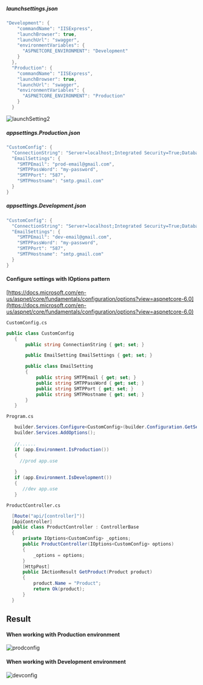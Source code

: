 ##### launchsettings.json

  ```cs  
  "Development": {
      "commandName": "IISExpress",
      "launchBrowser": true,
      "launchUrl": "swagger",
      "environmentVariables": {
        "ASPNETCORE_ENVIRONMENT": "Development"
      }
    },
    "Production": {
      "commandName": "IISExpress",
      "launchBrowser": true,
      "launchUrl": "swagger",
      "environmentVariables": {
        "ASPNETCORE_ENVIRONMENT": "Production" 
      }
    }
```

![launchSetting2](https://user-images.githubusercontent.com/25562982/163707421-22d91893-1930-4ce4-bb0f-eb0b34ddd7c8.png)

##### appsettings.Production.json

  ```cs 
  "CustomConfig": {
    "ConnectionString": "Server=localhost;Integrated Security=True;Database=Prod_DB;",
    "EmailSettings": {
      "SMTPEmail": "prod-email@gmail.com",
      "SMTPPassWord": "my-password",
      "SMTPPort": "587",
      "SMTPHostname": "smtp.gmail.com"
    }
  }
  ```
##### appsettings.Development.json

  ```cs 
 "CustomConfig": {
    "ConnectionString": "Server=localhost;Integrated Security=True;Database=Dev_DB;",
    "EmailSettings": {
      "SMTPEmail": "dev-email@gmail.com",
      "SMTPPassWord": "my-password",
      "SMTPPort": "587",
      "SMTPHostname": "smtp.gmail.com"
    }
  }
  ```
#### Configure settings with IOptions pattern 
[https://docs.microsoft.com/en-us/aspnet/core/fundamentals/configuration/options?view=aspnetcore-6.0](https://docs.microsoft.com/en-us/aspnet/core/fundamentals/configuration/options?view=aspnetcore-6.0)

`CustomConfig.cs` 
 ```cs 
public class CustomConfig
    {
        public string ConnectionString { get; set; }

        public EmailSetting EmailSettings { get; set; }

        public class EmailSetting
        {
            public string SMTPEmail { get; set; }
            public string SMTPPassWord { get; set; }
            public string SMTPPort { get; set; }
            public string SMTPHostname { get; set; }
        }
    }
  ```
`Program.cs` 
 ```cs 
	builder.Services.Configure<CustomConfig>(builder.Configuration.GetSection(nameof(CustomConfig)));
	builder.Services.AddOptions();
	
	//......
	if (app.Environment.IsProduction())
	{
 	  //prod app.use 
   
	}
	if (app.Environment.IsDevelopment())
	{
	   //dev app.use 
	}
  ```
  
 `ProductController.cs` 
 
  ```cs
    [Route("api/[controller]")]
    [ApiController]
    public class ProductController : ControllerBase
    {
        private IOptions<CustomConfig> _options;
        public ProductController(IOptions<CustomConfig> options)
        {
            _options = options;
        }
        [HttpPost]
        public IActionResult GetProduct(Product product)
        {
            product.Name = "Product";
            return Ok(product);
        }
    }
  ```
## Result
#### When working with Production environment
![prodconfig](https://user-images.githubusercontent.com/25562982/163707729-6d36be64-6a46-4b4c-b0b9-4ff38ee17fc7.png)


#### When working with Development environment
![devconfig](https://user-images.githubusercontent.com/25562982/163707732-df9f91a1-5976-41d8-9f59-b4bb915e34d5.png)


